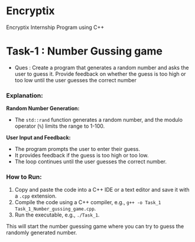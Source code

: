 # Encryptix
 Encryptix Internship Program using C++

# Task-1 : Number Gussing game
- Ques : Create a program that generates a random number and asks the user to guess it. Provide feedback on whether the guess is too high or too low until the user guesses the correct number 
### Explanation:
**Random Number Generation:**
   - The `std::rand` function generates a random number, and the modulo operator (`%`) limits the range to 1-100.

**User Input and Feedback:**
   - The program prompts the user to enter their guess.
   - It provides feedback if the guess is too high or too low.
   - The loop continues until the user guesses the correct number.

### How to Run:
1. Copy and paste the code into a C++ IDE or a text editor and save it with a `.cpp` extension.
2. Compile the code using a C++ compiler, e.g., `g++ -o Task_1 Task_1_Number_gussing_game.cpp`.
3. Run the executable, e.g., `./Task_1`.

This will start the number guessing game where you can try to guess the randomly generated number.

